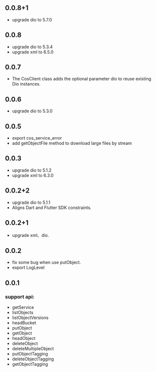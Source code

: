 ## 0.0.8+1

* upgrade dio to 5.7.0

## 0.0.8

* upgrade dio to 5.3.4
* upgrade xml to 6.5.0

## 0.0.7

* The CosClient class adds the optional parameter dio to reuse existing Dio instances.

## 0.0.6

* upgrade dio to 5.3.0

## 0.0.5

* export cos_service_error
* add getObjectFile method to download large files by stream

## 0.0.3

* upgrade dio to 5.1.2
* upgrade xml to 6.3.0

## 0.0.2+2

* upgrade dio to 5.1.1
* Aligns Dart and Flutter SDK constraints.

## 0.0.2+1

* upgrade xml、dio.

## 0.0.2

* fix some bug when use putObject.
* export LogLevel

## 0.0.1

### support api:
* getService
* listObjects
* listObjectVersions
* headBucket
* putObject
* getObject
* headObject
* deleteObject
* deleteMultipleObject
* putObjectTagging
* deleteObjectTagging
* getObjectTagging
